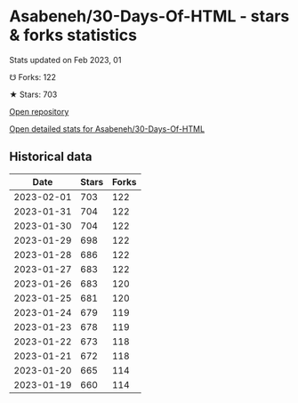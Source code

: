# Asabeneh/30-Days-Of-HTML - stars & forks statistics

Stats updated on Feb 2023, 01

☋ Forks: 122

★ Stars: 703

[Open repository](https://github.com/Asabeneh/30-Days-Of-HTML)

[Open detailed stats for Asabeneh/30-Days-Of-HTML](https://reviewgithub.com/rep/Asabeneh/30-Days-Of-HTML)

## Historical data
| Date | Stars | Forks |
|------|-------|-------|
| 2023-02-01 | 703 | 122 | 
| 2023-01-31 | 704 | 122 | 
| 2023-01-30 | 704 | 122 | 
| 2023-01-29 | 698 | 122 | 
| 2023-01-28 | 686 | 122 | 
| 2023-01-27 | 683 | 122 | 
| 2023-01-26 | 683 | 120 | 
| 2023-01-25 | 681 | 120 | 
| 2023-01-24 | 679 | 119 | 
| 2023-01-23 | 678 | 119 | 
| 2023-01-22 | 673 | 118 | 
| 2023-01-21 | 672 | 118 | 
| 2023-01-20 | 665 | 114 | 
| 2023-01-19 | 660 | 114 | 

